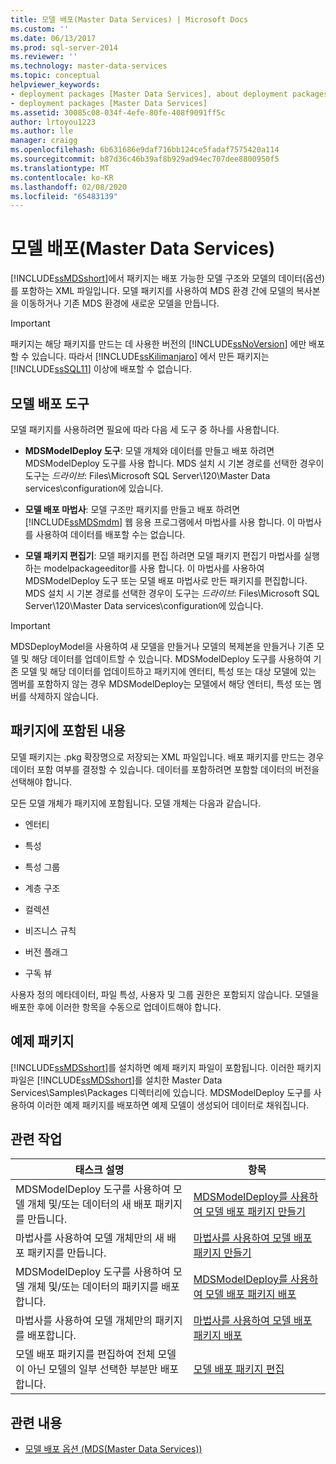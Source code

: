 ```yaml
---
title: 모델 배포(Master Data Services) | Microsoft Docs
ms.custom: ''
ms.date: 06/13/2017
ms.prod: sql-server-2014
ms.reviewer: ''
ms.technology: master-data-services
ms.topic: conceptual
helpviewer_keywords:
- deployment packages [Master Data Services], about deployment packages
- deployment packages [Master Data Services]
ms.assetid: 30085c08-034f-4efe-80fe-408f9091ff5c
author: lrtoyou1223
ms.author: lle
manager: craigg
ms.openlocfilehash: 6b631686e9daf716bb124ce5fadaf7575420a114
ms.sourcegitcommit: b87d36c46b39af8b929ad94ec707dee8800950f5
ms.translationtype: MT
ms.contentlocale: ko-KR
ms.lasthandoff: 02/08/2020
ms.locfileid: "65483139"
---
```

# <a name="deploying-models-master-data-services"></a>모델 배포(Master Data Services)
  
  [!INCLUDE[ssMDSshort](../includes/ssmdsshort-md.md)]에서 패키지는 배포 가능한 모델 구조와 모델의 데이터(옵션)를 포함하는 XML 파일입니다. 모델 패키지를 사용하여 MDS 환경 간에 모델의 복사본을 이동하거나 기존 MDS 환경에 새로운 모델을 만듭니다.  
  
> [!IMPORTANT]  
>  패키지는 해당 패키지를 만드는 데 사용한 버전의 [!INCLUDE[ssNoVersion](../includes/ssnoversion-md.md)] 에만 배포할 수 있습니다. 따라서 [!INCLUDE[ssKilimanjaro](../includes/sskilimanjaro-md.md)] 에서 만든 패키지는 [!INCLUDE[ssSQL11](../includes/sssql11-md.md)] 이상에 배포할 수 없습니다.  
  
## <a name="tools-for-deploying-models"></a>모델 배포 도구  
 모델 패키지를 사용하려면 필요에 따라 다음 세 도구 중 하나를 사용합니다.  
  
-   **MDSModelDeploy 도구**: 모델 개체와 데이터를 만들고 배포 하려면 MDSModelDeploy 도구를 사용 합니다. MDS 설치 시 기본 경로를 선택한 경우이 도구는 *드라이브*: Files\Microsoft SQL Server\120\Master Data services\configuration에 있습니다.  
  
-   **모델 배포 마법사**: 모델 구조만 패키지를 만들고 배포 하려면 [!INCLUDE[ssMDSmdm](../includes/ssmdsmdm-md.md)] 웹 응용 프로그램에서 마법사를 사용 합니다. 이 마법사를 사용하여 데이터를 배포할 수는 없습니다.  
  
-   **모델 패키지 편집기**: 모델 패키지를 편집 하려면 모델 패키지 편집기 마법사를 실행 하는 modelpackageeditor를 사용 합니다. 이 마법사를 사용하여 MDSModelDeploy 도구 또는 모델 배포 마법사로 만든 패키지를 편집합니다. MDS 설치 시 기본 경로를 선택한 경우이 도구는 *드라이브*: Files\Microsoft SQL Server\120\Master Data services\configuration에 있습니다.  
  
> [!IMPORTANT]  
>  MDSDeployModel을 사용하여 새 모델을 만들거나 모델의 복제본을 만들거나 기존 모델 및 해당 데이터를 업데이트할 수 있습니다. MDSModelDeploy 도구를 사용하여 기존 모델 및 해당 데이터를 업데이트하고 패키지에 엔터티, 특성 또는 대상 모델에 있는 멤버를 포함하지 않는 경우 MDSModelDeploy는 모델에서 해당 엔터티, 특성 또는 멤버를 삭제하지 않습니다.  
  
## <a name="what-packages-contain"></a>패키지에 포함된 내용  
 모델 패키지는 .pkg 확장명으로 저장되는 XML 파일입니다. 배포 패키지를 만드는 경우 데이터 포함 여부를 결정할 수 있습니다. 데이터를 포함하려면 포함할 데이터의 버전을 선택해야 합니다.  
  
 모든 모델 개체가 패키지에 포함됩니다. 모델 개체는 다음과 같습니다.  
  
-   엔터티  
  
-   특성  
  
-   특성 그룹  
  
-   계층 구조  
  
-   컬렉션  
  
-   비즈니스 규칙  
  
-   버전 플래그  
  
-   구독 뷰  
  
 사용자 정의 메타데이터, 파일 특성, 사용자 및 그룹 권한은 포함되지 않습니다. 모델을 배포한 후에 이러한 항목을 수동으로 업데이트해야 합니다.  
  
## <a name="sample-packages"></a>예제 패키지  
 
  [!INCLUDE[ssMDSshort](../includes/ssmdsshort-md.md)]를 설치하면 예제 패키지 파일이 포함됩니다. 이러한 패키지 파일은 [!INCLUDE[ssMDSshort](../includes/ssmdsshort-md.md)]를 설치한 Master Data Services\Samples\Packages 디렉터리에 있습니다. MDSModelDeploy 도구를 사용하여 이러한 예제 패키지를 배포하면 예제 모델이 생성되어 데이터로 채워집니다.  
  
## <a name="related-tasks"></a>관련 작업  
  
|태스크 설명|항목|  
|----------------------|-----------|  
|MDSModelDeploy 도구를 사용하여 모델 개체 및/또는 데이터의 새 배포 패키지를 만듭니다.|[MDSModelDeploy를 사용하여 모델 배포 패키지 만들기](../../2014/master-data-services/create-a-model-deployment-package-by-using-mdsmodeldeploy.md)|  
|마법사를 사용하여 모델 개체만의 새 배포 패키지를 만듭니다.|[마법사를 사용하여 모델 배포 패키지 만들기](../../2014/master-data-services/create-a-model-deployment-package-by-using-the-wizard.md)|  
|MDSModelDeploy 도구를 사용하여 모델 개체 및/또는 데이터의 패키지를 배포합니다.|[MDSModelDeploy를 사용하여 모델 배포 패키지 배포](../../2014/master-data-services/deploy-a-model-deployment-package-by-using-mdsmodeldeploy.md)|  
|마법사를 사용하여 모델 개체만의 패키지를 배포합니다.|[마법사를 사용하여 모델 배포 패키지 배포](../../2014/master-data-services/deploy-a-model-deployment-package-by-using-the-wizard.md)|  
|모델 배포 패키지를 편집하여 전체 모델이 아닌 모델의 일부 선택한 부분만 배포합니다.|[모델 배포 패키지 편집](../../2014/master-data-services/edit-a-model-deployment-package.md)|  
  
## <a name="related-content"></a>관련 내용  
  
-   [모델 배포 옵션 &#40;MDS(Master Data Services)&#41;](model-deployment-options-master-data-services.md)  
  
  
